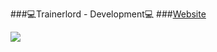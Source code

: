 ###💻Trainerlord - Development💻
###[Website][site]

[<img src="https://img.shields.io/static/v1?label=worldsystem&message=2.4.11&color=blue"/>][worldsystem]


[site]: trainerlordDevelopemnt.uk.to
[worldsystem]: https://www.spigotmc.org/resources/worldsystem-%E2%97%8F-the-one-world-per-player-solution-%E2%97%8F-gui-%E2%97%8F-highly-configurable-%E2%97%8F-1-8-1-16.49756/